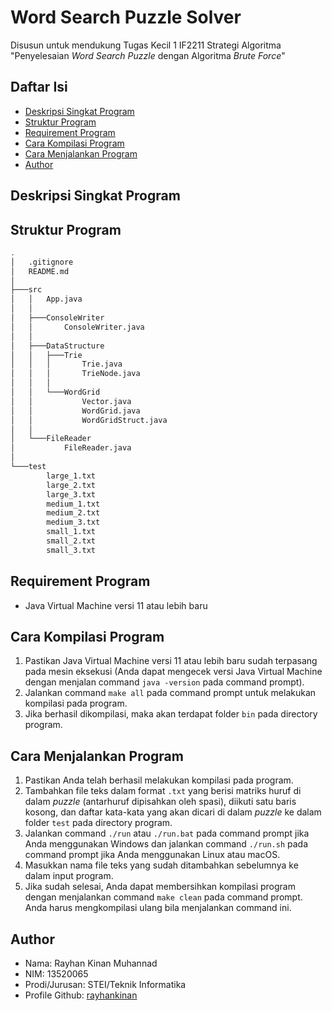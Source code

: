 # Word Search Puzzle Solver
Disusun untuk mendukung Tugas Kecil 1 IF2211 Strategi Algoritma "Penyelesaian *Word Search Puzzle* dengan Algoritma *Brute Force*"

## Daftar Isi
* [Deskripsi Singkat Program](#deskripsi-singkat-program)
* [Struktur Program](#struktur-program)
* [Requirement Program](#struktur-program)
* [Cara Kompilasi Program](#cara-kompilasi-program)
* [Cara Menjalankan Program](#cara-menjalankan-program)
* [Author](#author)

## Deskripsi Singkat Program

## Struktur Program
```bash
.
│   .gitignore
│   README.md
│
├───src
│   │   App.java
│   │
│   ├───ConsoleWriter
│   │       ConsoleWriter.java
│   │       
│   ├───DataStructure
│   │   ├───Trie
│   │   │       Trie.java
│   │   │       TrieNode.java
│   │   │
│   │   └───WordGrid
│   │           Vector.java
│   │           WordGrid.java
│   │           WordGridStruct.java
│   │
│   └───FileReader
│           FileReader.java
│
└───test
        large_1.txt
        large_2.txt
        large_3.txt
        medium_1.txt
        medium_2.txt
        medium_3.txt
        small_1.txt
        small_2.txt
        small_3.txt
```

## Requirement Program
* Java Virtual Machine versi 11 atau lebih baru

## Cara Kompilasi Program
1. Pastikan Java Virtual Machine versi 11 atau lebih baru sudah terpasang pada mesin eksekusi (Anda dapat mengecek versi Java Virtual Machine dengan menjalan command `java -version` pada command prompt).
2. Jalankan command `make all` pada command prompt untuk melakukan kompilasi pada program.
3. Jika berhasil dikompilasi, maka akan terdapat folder `bin` pada directory program.

## Cara Menjalankan Program
1. Pastikan Anda telah berhasil melakukan kompilasi pada program.
2. Tambahkan file teks dalam format `.txt` yang berisi matriks huruf di dalam *puzzle* (antarhuruf dipisahkan oleh spasi), diikuti satu baris kosong, dan daftar kata-kata yang akan dicari di dalam *puzzle* ke dalam folder `test` pada directory program.
3. Jalankan command `./run` atau `./run.bat` pada command prompt jika Anda menggunakan Windows dan jalankan command `./run.sh` pada command prompt jika Anda menggunakan Linux atau macOS.
4. Masukkan nama file teks yang sudah ditambahkan sebelumnya ke dalam input program.
5. Jika sudah selesai, Anda dapat membersihkan kompilasi program dengan menjalankan command `make clean` pada command prompt. Anda harus mengkompilasi ulang bila menjalankan command ini.

## Author
* Nama: Rayhan Kinan Muhannad
* NIM: 13520065
* Prodi/Jurusan: STEI/Teknik Informatika
* Profile Github: [rayhankinan](https://github.com/rayhankinan)
